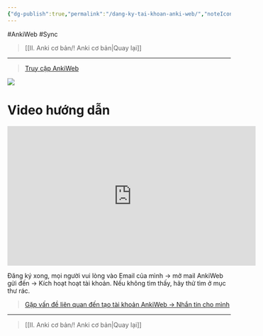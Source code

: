 ```yaml
---
{"dg-publish":true,"permalink":"/dang-ky-tai-khoan-anki-web/","noteIcon":""}
---
```


#AnkiWeb #Sync

> [[II. Anki cơ bản/! Anki cơ bản\|Quay lại]]
___

> [Truy cập AnkiWeb](https://ankiweb.net/account/signup)

![](https://i.imgur.com/905xsRG.png)

# Video hướng dẫn

<iframe width="560" height="315" src="https://www.youtube.com/embed/dqMOL4YSinE" title="YouTube video player" frameborder="0" allow="accelerometer; autoplay; clipboard-write; encrypted-media; gyroscope; picture-in-picture; web-share" allowfullscreen></iframe>

Đăng ký xong, mọi người vui lòng vào Email của mình → mở mail AnkiWeb gửi đến →  Kích hoạt hoạt tài khoản. 
Nếu không tìm thấy, hãy thử tìm ở mục thư rác.

> [Gặp vấn đề liên quan đến tạo tài khoản AnkiWeb → Nhắn tin cho mình](https://www.facebook.com/tui.la.phuc747)

___
> [[II. Anki cơ bản/! Anki cơ bản\|Quay lại]]